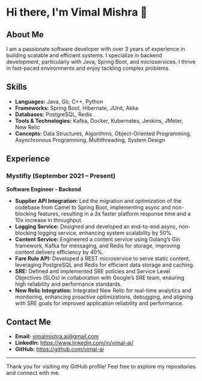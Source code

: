 # Hi there, I'm Vimal Mishra 👋

## About Me

I am a passionate software developer with over 3 years of experience in building scalable and efficient systems. I specialize in backend development, particularly with Java, Spring Boot, and microservices. I thrive in fast-paced environments and enjoy tackling complex problems.

## Skills

- **Languages:** Java, Go, C++, Python
- **Frameworks:** Spring Boot, Hibernate, JUnit, Akka
- **Databases:** PostgreSQL, Redis
- **Tools & Technologies:** Kafka, Docker, Kubernetes, Jenkins, JMeter, New Relic
- **Concepts:** Data Structures, Algorithms, Object-Oriented Programming, Asynchronous Programming, Multithreading, System Design

## Experience

### Mystifly (September 2021 – Present)
**Software Engineer - Backend**

- **Supplier API Integration:** Led the migration and optimization of the codebase from Camel to Spring Boot, implementing async and non-blocking features, resulting in a 3x faster platform response time and a 10x increase in throughput.
- **Logging Service:** Designed and developed an end-to-end async, non-blocking logging service, enhancing system scalability by 50%.
- **Content Service:** Engineered a content service using Golang’s Gin framework, Kafka for messaging, and Redis for storage, improving content delivery efficiency by 40%.
- **Fare Rule API:** Developed a REST microservice to serve static content, leveraging PostgreSQL and Redis for efficient data storage and caching.
- **SRE:** Defined and implemented SRE policies and Service Level Objectives (SLOs) in collaboration with Google’s SRE team, ensuring high reliability and performance standards.
- **New Relic Integration:** Integrated New Relic for real-time analytics and monitoring, enhancing proactive optimizations, debugging, and aligning with SRE goals for improved application reliability and performance.

## Contact Me

- **Email:** vimalmishra.ai@gmail.com
- **LinkedIn:** https://www.linkedin.com/in/vimal-ai/
- **GitHub:** https://github.com/vimal-ai

---

Thank you for visiting my GitHub profile! Feel free to explore my repositories and connect with me.
